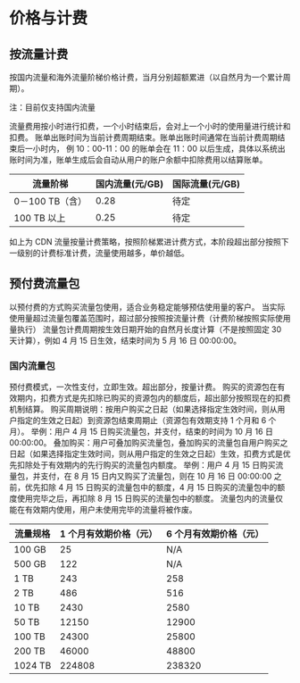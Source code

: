 # 价格与计费

## 按流量计费

按国内流量和海外流量阶梯价格计费，当月分别超额累进（以自然月为一个累计周期）。

注：目前仅支持国内流量

流量费用按小时进行扣费，一个小时结束后，会对上一个小时的使用量进行统计和扣费。 账单出账时间为当前计费周期结束。账单出账时间通常在当前计费周期结束后一小时内， 例 10：00-11：00 的账单会在 11：00 以后生成，具体以系统出账时间为准，账单生成后会自动从用户的账户余额中扣除费用以结算账单。

|     流量阶梯    | 国内流量(元/GB) | 国际流量(元/GB) |
|-----------------|-----------------|-----------------|
| 0－100 TB（含） |            0.28 | 待定            |
| 100 TB 以上     |            0.25 | 待定            |


如上为 CDN 流量按量计费策略，按照阶梯累进计费方式，本阶段超出部分按照下一级别的计费标准计费，流量使用越多，单价越低。

## 预付费流量包

以预付费的方式购买流量包使用，适合业务稳定能够预估使用量的客户。 当实际使用量超过流量包覆盖范围时，超过部分按照按流量计费（计费阶梯按照实际使用量执行）
流量包计费周期按生效日期开始的自然月长度计算（不是按照固定 30 天计算），例如 4 月 15 日生效，结束时间为 5 月 16 日 00:00:00。

### 国内流量包
预付费模式，一次性支付，立即生效。超出部分，按量计费。 购买的资源包在有效期内，扣费方式是先扣除已购买的资源包内的额度后，超出部分按照现在的扣费机制结算。
购买周期说明：按用户购买之日起（如果选择指定生效时间，则从用户指定的生效之日起）到资源包结束周期止（资源包有效期支持 1 个月和 6 个月）。
举例：用户 4 月 15 日购买流量包，并支付，结束的时间为 10 月 16 日 00:00:00。
叠加购买：用户可叠加购买流量包，叠加购买的流量包自用户购买之日起（如果选择指定生效时间，则从用户指定的生效之日起）生效，扣费方式是优先扣除处于有效期内的先行购买的流量包内额度。
举例：用户 4 月 15 日购买流量包，并支付，在 8 月 15 日内又购买了流量包，则在 10 月 16 日 00:00:00 之前，优先扣除 4 月 15 日购买的流量包中的额度，4 月 15 日购买的流量包中的额度使用完毕之后，再扣除 8 月 15 日购买的流量包中的额度。
流量包内的流量仅能在有效期内使用，用户未使用完毕的流量将被作废。

| 流量规格 | 1 个月有效期价格（元） | 6 个月有效期价格（元） |
|----------|------------------------|------------------------|
| 100 GB   |                     25 | N/A                    |
| 500 GB   |                    122 | N/A                    |
| 1 TB     |                    243 | 258                    |
| 2 TB     |                    486 | 516                    |
| 10 TB    |                   2430 | 2580                   |
| 50 TB    |                  12150 | 12900                  |
| 100 TB   |                  24300 | 25800                  |
| 200 TB   |                  46000 | 48800                  |
| 1024 TB  |                 224808 | 238320                 |